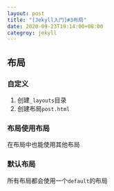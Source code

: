 ```yaml
---
layout: post
title: "[Jekyll入门]#3布局"
date: 2020-09-23T19:14:00+08:00
categroy: jekyll
---
```


## 布局

### 自定义

1. 创建`_layouts`目录
2. 创建布局`post.html`

### 布局使用布局

在布局中也能使用其他布局

### 默认布局

所有布局都会使用一个`default`的布局
